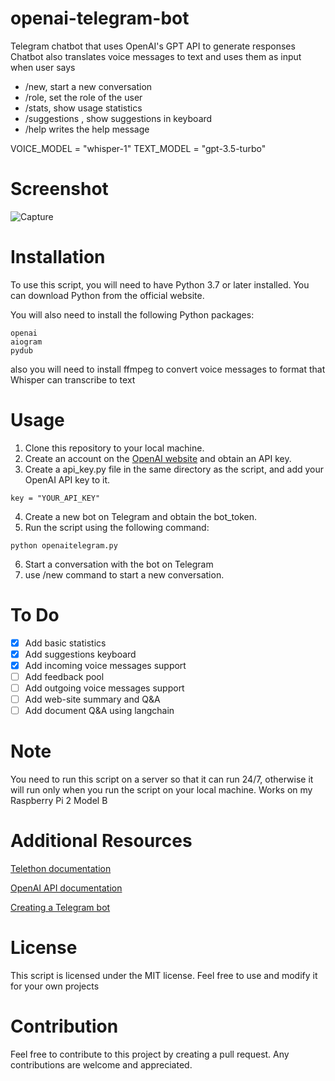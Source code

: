 # openai-telegram-bot

 Telegram chatbot that uses OpenAI's GPT API to generate responses
 Chatbot also translates voice messages to text and uses them as input
 when user says
- /new, start a new conversation
- /role, set the role of the user
- /stats, show usage statistics
- /suggestions <number>, show <number> suggestions in keyboard
- /help writes the help message


VOICE_MODEL = "whisper-1"
TEXT_MODEL  = "gpt-3.5-turbo"


# Screenshot
![Capture](https://user-images.githubusercontent.com/86234226/222886181-b24ba6ac-9486-45d0-94c4-08b804dfb215.PNG)


# Installation
To use this script, you will need to have Python 3.7 or later installed. You can download Python from the official website.

You will also need to install the following Python packages:
```
openai
aiogram
pydub
```

also you will need to install ffmpeg to convert voice messages to format that Whisper can transcribe to text

# Usage
1. Clone this repository to your local machine.
2. Create an account on the [OpenAI website](https://beta.openai.com/) and obtain an API key.
3. Create a api_key.py file in the same directory as the script, and add your OpenAI API key to it.
```
key = "YOUR_API_KEY"
```
4. Create a new bot on Telegram and obtain the bot_token.
5. Run the script using the following command:
```
python openaitelegram.py
```
6. Start a conversation with the bot on Telegram 
7. use /new command to start a new conversation.


# To Do
- [x] Add basic statistics
- [x] Add suggestions keyboard
- [x] Add incoming voice messages support
- [ ] Add feedback pool
- [ ] Add outgoing voice messages support
- [ ] Add web-site summary and Q&A
- [ ] Add document Q&A using langchain

# Note
You need to run this script on a server so that it can run 24/7, otherwise it will run only when you run the script on your local machine.
Works on my Raspberry Pi 2 Model B

# Additional Resources
[Telethon documentation](https://docs.telethon.dev/en/stable/index.html#)

[OpenAI API documentation](https://beta.openai.com/docs/guides/completion/introduction)

[Creating a Telegram bot](https://core.telegram.org/bots)

# License
This script is licensed under the MIT license. Feel free to use and modify it for your own projects

# Contribution
Feel free to contribute to this project by creating a pull request. Any contributions are welcome and appreciated.
